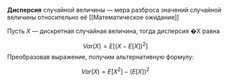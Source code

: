 **Дисперсия** случайной величины — мера разброса значений случайной величины относительно её [[Математическое ожидание]]

Пусть $X$ — дискретная случайная величина, тогда дисперсия �X равна

$$Var(X)=E[(X−E[X])^2]$$
Преобразовав выражение, получим альтернативную формулу:

$$Var(X)=E[X^2]−(E[X])^2$$